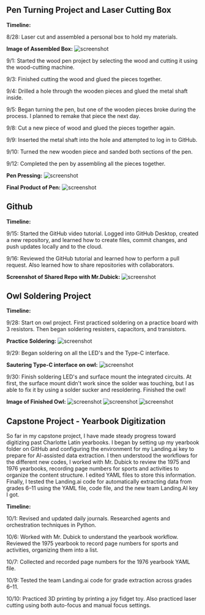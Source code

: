 ## Pen Turning Project and Laser Cutting Box

**Timeline:**

8/28:
Laser cut and assembled a personal box to hold my materials.

**Image of Assembled  Box:**
![screenshot](IMG_2362.jpg)

9/1:
Started the wood pen project by selecting the wood and cutting it using the wood-cutting machine.

9/3:
Finished cutting the wood and glued the pieces together.

9/4:
Drilled a hole through the wooden pieces and glued the metal shaft inside.

9/5:
Began turning the pen, but one of the wooden pieces broke during the process. I planned to remake that piece the next day.

9/8:
Cut a new piece of wood and glued the pieces together again.

9/9:
Inserted the metal shaft into the hole and attempted to log in to GitHub.

9/10:
Turned the new wooden piece and sanded both sections of the pen.

9/12:
Completed the pen by assembling all the pieces together.

**Pen Pressing:**
![screenshot](IMG_2269.jpg)

**Final Product of Pen:**
![screenshot](IMG_2357.jpg)

## Github

**Timeline:**

9/15:
Started the GitHub video tutorial. Logged into GitHub Desktop, created a new repository, and learned how to create files, commit changes, and push updates locally and to the cloud.

9/16:
Reviewed the GitHub tutorial and learned how to perform a pull request. Also learned how to share repositories with collaborators.

**Screenshot of Shared Repo with Mr.Dubick:**
![screenshot](Shared_repo.png)

## Owl Soldering Project

**Timeline:**

9/28:
Start on owl project. First practiced soldering on a practice board with 3 resistors. Then began soldering resisters, capacitors, and transistors.

**Practice Soldering:**
![screenshot](IMG_2354.jpeg)

9/29:
Began soldering on all the LED's and the Type-C interface.

**Sautering Type-C interface on owl:**
![screenshot](IMG_2359.jpeg)

9/30:
Finish soldering LED's and surface mount the integrated circuits. At first, the surface mount didn't work since the solder was touching, but I as able to fix it by using a solder sucker  and resoldering. 
Finished the owl!

**Image of Finished Owl:**
![screenshot](IMG_2327.jpg)
![screenshot](IMG_2328.jpg)
![screenshot](IMG_2329.jpg)

## Capstone Project - Yearbook Digitization

So far in my capstone project, I have made steady progress toward digitizing past Charlotte Latin yearbooks. I began by setting up my yearbook folder on GitHub and configuring the environment for my Landing.ai key to prepare for AI-assisted data extraction. I then understood the workflows for the different new codes, I worked with Mr. Dubick to review the 1975 and 1976 yearbooks, recording page numbers for sports and activities to organize the content structure. I edited YAML files to store this information. Finally, I tested the Landing.ai code for automatically extracting data from grades 6–11 using the YAML file, code file, and the new team Landing.AI key I got. 

**Timeline:**

10/1:
Revised and updated daily journals. Researched agents and orchestration techniques in Python.

10/6:
Worked with Mr. Dubick to understand the yearbook workflow. Reviewed the 1975 yearbook to record page numbers for sports and activities, organizing them into a list.

10/7:
Collected and recorded page numbers for the 1976 yearbook YAML file.

10/9:
Tested the team Landing.ai code for grade extraction across grades 6–11.

10/10:
Practiced 3D printing by printing a joy fidget toy. Also practiced laser cutting using both auto-focus and manual focus settings.




